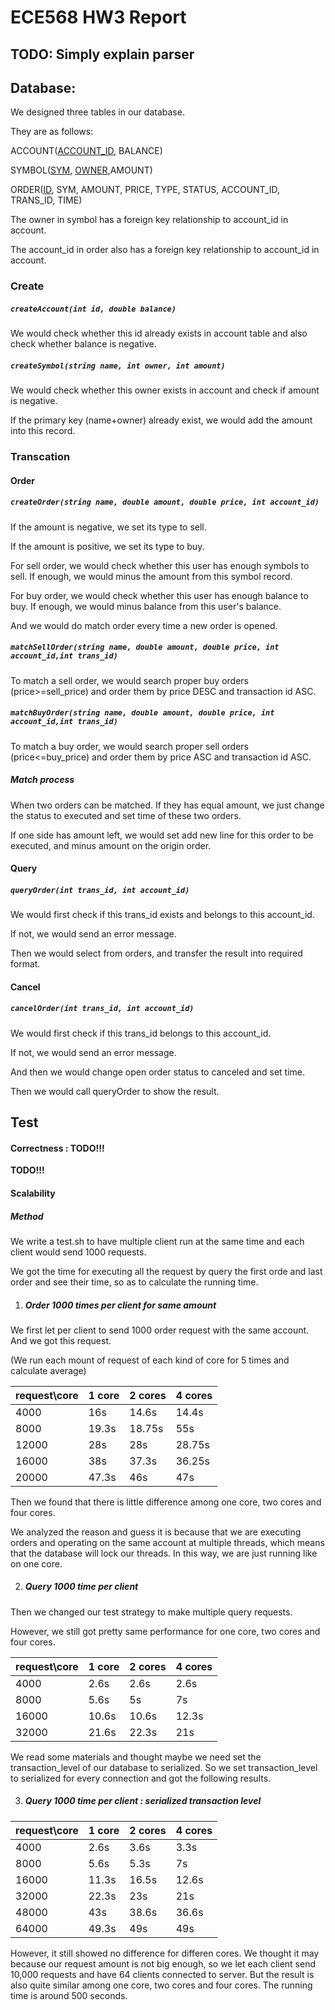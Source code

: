 # ECE568 HW3 Report



## TODO: Simply explain parser



## Database:

We designed three tables in our database.

They are as follows:

ACCOUNT(<u>ACCOUNT_ID</u>, BALANCE)

SYMBOL(<u>SYM</u>, <u>OWNER</u>,AMOUNT)

ORDER(<u>ID</u>, SYM, AMOUNT, PRICE, TYPE, STATUS, ACCOUNT_ID, TRANS_ID, TIME)

The owner in symbol has a foreign key relationship to account_id in account.

The account_id in order also has a foreign key relationship to account_id in account.

### Create

##### `createAccount(int id, double balance)`

We would check whether this id already exists in account table and also check whether balance is negative.

##### `createSymbol(string name, int owner, int amount)`

We would check whether this owner exists in account and check if amount is negative.

If the primary key (name+owner) already exist, we would add the amount into this record.

### Transcation

#### Order

##### `createOrder(string name, double amount, double price, int account_id)`

If the amount is negative, we set its type to sell.

If the amount is positive, we set its type to buy.

For sell order, we would check whether this user has enough symbols to sell. If enough, we would minus the amount from this symbol record.

For buy order, we would check whether this user has enough balance to buy. If enough, we would minus balance from this user's balance.

And we would do match order every time a new order is opened.

##### `matchSellOrder(string name, double amount, double price, int account_id,int trans_id)`

To match a sell order, we would search proper buy orders (price>=sell_price) and order them by price DESC and transaction id ASC. 

##### `matchBuyOrder(string name, double amount, double price, int account_id,int trans_id)`

To match a buy order, we would search proper sell orders (price<=buy_price) and order them by price ASC and transaction id ASC. 

##### Match process

When two orders can be matched. If they has equal amount, we just change the status to executed and set time of these two orders.

If one side has amount left, we would set add new line for this order to be executed, and minus amount on the origin order.

#### Query

##### `queryOrder(int trans_id, int account_id)`

We would first check if this trans_id exists and belongs to this account_id.

If not, we would send an error message.

Then we would select from orders, and transfer the result into required format.

#### Cancel

##### `cancelOrder(int trans_id, int account_id)`

We would first check if this trans_id belongs to this account_id.

If not, we would send an error message.

And then we would change open order status to canceled and set time.

Then we would call queryOrder to show the result.



## Test

#### Correctness : TODO!!!

**TODO!!!**



#### Scalability

##### Method

We write a test.sh to have multiple client run at the same time and each client would send 1000 requests.

We got the time for executing all the request by query the first orde and last order and see their time, so as to calculate the running time.

1. ##### Order 1000 times per client for same amount

We first let per client to send 1000 order request with the same account. And we got this request.

(We run each mount of request of each kind of core for 5 times and calculate average)

| request\core | 1 core | 2 cores | 4 cores |
| ------------ | ------ | ------- | ------- |
| 4000         | 16s    | 14.6s   | 14.4s   |
| 8000         | 19.3s  | 18.75s  | 55s     |
| 12000        | 28s    | 28s     | 28.75s  |
| 16000        | 38s    | 37.3s   | 36.25s  |
| 20000        | 47.3s  | 46s     | 47s     |

Then we found that there is little difference among one core, two cores and four cores.

We analyzed the reason and guess it is because that we are executing orders and operating on the same account at multiple threads, which means that the database will lock our threads. In this way, we are just running like on one core.

2. ##### Query 1000 time per client

Then we changed our test strategy to make multiple query requests.

However, we still got pretty same performance for one core, two cores and four cores.

| request\core | 1 core | 2 cores | 4 cores |
| ------------ | ------ | ------- | ------- |
| 4000         | 2.6s   | 2.6s    | 2.6s    |
| 8000         | 5.6s   | 5s      | 7s      |
| 16000        | 10.6s  | 10.6s   | 12.3s   |
| 32000        | 21.6s  | 22.3s   | 21s     |

We read some materials and thought maybe we need set the transaction_level of our database to serialized. So we set transaction_level to serialized for every connection and got the following results.

3. ##### Query 1000 time per client : serialized transaction level

| request\core | 1 core | 2 cores | 4 cores |
| ------------ | ------ | ------- | ------- |
| 4000         | 2.6s   | 3.6s    | 3.3s    |
| 8000         | 5.6s   | 5.3s    | 7s      |
| 16000        | 11.3s  | 16.5s   | 12.6s   |
| 32000        | 22.3s  | 23s     | 21s     |
| 48000        | 43s    | 38.6s   | 36.6s   |
| 64000        | 49.3s  | 49s     | 49s     |

However, it still showed no difference for differen cores. We thought it may because our request amount is not big enough, so we let each client send 10,000 requests and have 64 clients connected to server. But the result is also quite similar among one core, two cores and four cores. The running time is around 500 seconds.


